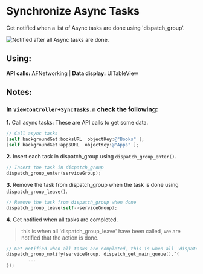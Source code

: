 # Synchronize Async Tasks

Get notified when a list of Async tasks are done using 'dispatch_group'.

![Notified after all Async tasks are done.](images/screenshots/1.gif)


## Using:

**API calls:** AFNetworking | **Data display:** UITableView


## Notes:

### In `ViewController+SyncTasks.m` check the following: 
 
**1.** Call async tasks: These are API calls to get some data.

```objective-c
// Call async tasks
[self backgroundGet:booksURL  objectKey:@"Books" ];
[self backgroundGet:appsURL  objectKey:@"Apps" ];
```

**2.** Insert each task in dispatch_group using `dispatch_group_enter()`.

```objective-c
// Insert the task in dispatch_group
dispatch_group_enter(serviceGroup);
```


**3.** Remove the task from dispatch_group when the task is done using `dispatch_group_leave()`.

```objective-c
// Remove the task from dispatch_group when done
dispatch_group_leave(self->serviceGroup);
```

**4.** Get notified when all tasks are completed.
> this is when all 'dispatch_group_leave' have been called,
> we are notified that the action is done.

```objective-c
// Get notified when all tasks are completed, this is when all 'dispatch_group_leave' have been called
dispatch_group_notify(serviceGroup, dispatch_get_main_queue(),^{
        ...
});
```
   


